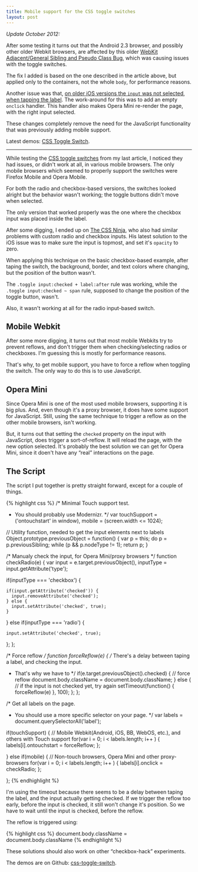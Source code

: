 ```yaml
---
title: Mobile support for the CSS toggle switches
layout: post
---
```


*Update October 2012:*

After some testing it turns out that the Android 2.3 browser, and possibly other older Webkit browsers, are affected by this older [WebKit Adjacent/General Sibling and Pseudo Class Bug](http://css-tricks.com/webkit-sibling-bug/), which was causing issues with the toggle switches.

The fix I added is based on the one described in the article above, but applied only to the containers, not the whole `body`, for performance reasons.

Another issue was that, [on older iOS versions the `input` was not selected, when tapping the label](http://stackoverflow.com/questions/7358781/tapping-on-label-in-mobile-safari). The work-around for this was to add an empty `onclick` handler. This handler also makes Opera Mini re-render the page, with the right input selected.

These changes completely remove the need for the JavaScript functionality that was previously adding mobile support.

Latest demos: [CSS Toggle Switch](http://ghinda.net/css-toggle-switch/).

***

While testing the [CSS toggle switches](/css-toggle-switches) from my last article, I noticed they had issues, or didn't work at all, in various mobile browsers. The only mobile browsers which seemed to properly support the switches were Firefox Mobile and Opera Mobile.

For both the radio and checkbox-based versions, the switches looked alright but the behavior wasn't working; the toggle buttons didn't move when selected.

The only version that worked properly was the one where the checkbox input was placed inside the label.

After some digging, I ended up on [The CSS Ninja](http://www.thecssninja.com/css/custom-inputs-using-css), who also had similar problems with custom radio and checkbox inputs. His latest solution to the iOS issue was to make sure the input is topmost, and set it's `opacity` to zero.

When applying this technique on the basic checkbox-based example, after taping the switch, the background, border, and text colors where changing, but the position of the button wasn't.

The `.toggle input:checked + label:after` rule was working, while the `.toggle input:checked ~ span` rule, supposed to change the position of the toggle button, wasn't.

Also, it wasn't working at all for the radio input-based switch.


## Mobile Webkit

After some more digging, it turns out that most mobile Webkits try to prevent reflows, and don't trigger them when checking/selecting radios or checkboxes. I'm guessing this is mostly for performance reasons.

That's why, to get mobile support, you have to force a reflow when toggling the switch. The only way to do this is to use JavaScript.


## Opera Mini

Since Opera Mini is one of the most used mobile browsers, supporting it is big plus. And, even though it's a proxy browser, it does have some support for JavaScript. Still, using the same technique to trigger a reflow as on the other mobile browsers, isn't working.

But, it turns out that setting the `checked` property on the input with JavaScript, does trigger a sort-of-reflow. It will reload the page, with the new option selected. It's probably the best solution we can get for Opera Mini, since it doen't have any &ldquo;real&rdquo; interactions on the page.


## The Script

The script I put together is pretty straight forward, except for a couple of things.

{% highlight css %}
/* Minimal Touch support test.
* You should probably use Modernizr.
*/
var touchSupport = ('ontouchstart' in window),
  mobile = (screen.width <= 1024);

// Utility function, needed to get the input elements next to labels
Object.prototype.previousObject = function() {
  var p = this;
  do p = p.previousSibling;
  while (p && p.nodeType != 1);
  return p;
}

/* Manualy check the input, for Opera Mini/proxy browsers
*/
function checkRadio(e) {
  var input = e.target.previousObject(),
    inputType = input.getAttribute('type');

  if(inputType === 'checkbox') {

    if(input.getAttribute('checked')) {
      input.removeAttribute('checked');
    } else {
      input.setAttribute('checked', true);
    }

  } else if(inputType === 'radio') {

    input.setAttribute('checked', true);

  };
};

/* Force reflow
*/
function forceReflow(e) {
  /* There's a delay between taping a label, and checking the input.
  * That's why we have to
  */
  if(e.target.previousObject().checked) {
    // force reflow
    document.body.className = document.body.className;
  } else {
    // if the input is not checked yet, try again
    setTimeout(function() { forceReflow(e) }, 100);
  };
};

/* Get all labels on the page.
* You should use a more specific selector on your page.
*/
var labels = document.querySelectorAll('label');

if(touchSupport) {
  // Mobile Webkit(Android, iOS, BB, WebOS, etc.), and others with Touch support
  for(var i = 0; i < labels.length; i++ ) {
    labels[i].ontouchstart = forceReflow;
  };

} else if(mobile) {
  // Non-touch browsers, Opera Mini and other proxy-browsers
  for(var i = 0; i < labels.length; i++ ) {
    labels[i].onclick = checkRadio;
  };

};
{% endhighlight %}

I'm using the timeout because there seems to be a delay between taping the label, and the input actually getting checked. If we trigger the reflow too early, before the input is checked, it still won't change it's position. So we have to wait until the input is checked, before the reflow.

The reflow is triggered using:

{% highlight css %}
document.body.className = document.body.className
{% endhighlight %}

These solutions should also work on other &ldquo;checkbox-hack&rdquo; experiments.

The demos are on Github: [css-toggle-switch](https://github.com/ghinda/css-toggle-switch).
